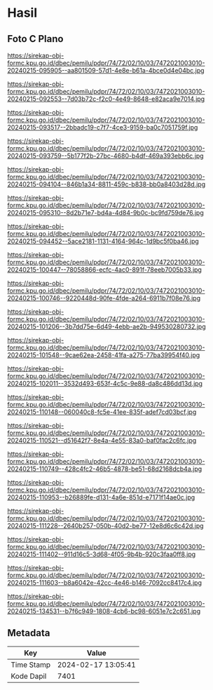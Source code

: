 # Hasil

## Foto C Plano

https://sirekap-obj-formc.kpu.go.id/dbec/pemilu/pdpr/74/72/02/10/03/7472021003010-20240215-095905--aa801509-57d1-4e8e-b61a-4bce0d4e04bc.jpg

https://sirekap-obj-formc.kpu.go.id/dbec/pemilu/pdpr/74/72/02/10/03/7472021003010-20240215-092553--7d03b72c-f2c0-4e49-8648-e82aca9e7014.jpg

https://sirekap-obj-formc.kpu.go.id/dbec/pemilu/pdpr/74/72/02/10/03/7472021003010-20240215-093517--2bbadc19-c7f7-4ce3-9159-ba0c7051759f.jpg

https://sirekap-obj-formc.kpu.go.id/dbec/pemilu/pdpr/74/72/02/10/03/7472021003010-20240215-093759--5b177f2b-27bc-4680-b4df-469a393ebb6c.jpg

https://sirekap-obj-formc.kpu.go.id/dbec/pemilu/pdpr/74/72/02/10/03/7472021003010-20240215-094104--846b1a34-8811-459c-b838-bb0a8403d28d.jpg

https://sirekap-obj-formc.kpu.go.id/dbec/pemilu/pdpr/74/72/02/10/03/7472021003010-20240215-095310--8d2b71e7-bd4a-4d84-9b0c-bc9fd759de76.jpg

https://sirekap-obj-formc.kpu.go.id/dbec/pemilu/pdpr/74/72/02/10/03/7472021003010-20240215-094452--5ace2181-1131-4164-964c-1d9bc5f0ba46.jpg

https://sirekap-obj-formc.kpu.go.id/dbec/pemilu/pdpr/74/72/02/10/03/7472021003010-20240215-100447--78058866-ecfc-4ac0-891f-78eeb7005b33.jpg

https://sirekap-obj-formc.kpu.go.id/dbec/pemilu/pdpr/74/72/02/10/03/7472021003010-20240215-100746--9220448d-90fe-4fde-a264-6911b7f08e76.jpg

https://sirekap-obj-formc.kpu.go.id/dbec/pemilu/pdpr/74/72/02/10/03/7472021003010-20240215-101206--3b7dd75e-6d49-4ebb-ae2b-949530280732.jpg

https://sirekap-obj-formc.kpu.go.id/dbec/pemilu/pdpr/74/72/02/10/03/7472021003010-20240215-101548--9cae62ea-2458-41fa-a275-77ba39954f40.jpg

https://sirekap-obj-formc.kpu.go.id/dbec/pemilu/pdpr/74/72/02/10/03/7472021003010-20240215-102011--3532d493-653f-4c5c-9e88-da8c486dd13d.jpg

https://sirekap-obj-formc.kpu.go.id/dbec/pemilu/pdpr/74/72/02/10/03/7472021003010-20240215-110148--060040c8-fc5e-41ee-835f-adef7cd03bcf.jpg

https://sirekap-obj-formc.kpu.go.id/dbec/pemilu/pdpr/74/72/02/10/03/7472021003010-20240215-110521--d51642f7-8e4a-4e55-83a0-baf0fac2c6fc.jpg

https://sirekap-obj-formc.kpu.go.id/dbec/pemilu/pdpr/74/72/02/10/03/7472021003010-20240215-110749--428c4fc2-46b5-4878-be51-68d2168dcb4a.jpg

https://sirekap-obj-formc.kpu.go.id/dbec/pemilu/pdpr/74/72/02/10/03/7472021003010-20240215-110953--b26889fe-d131-4a6e-851d-e7171f14ae0c.jpg

https://sirekap-obj-formc.kpu.go.id/dbec/pemilu/pdpr/74/72/02/10/03/7472021003010-20240215-111228--2640b257-050b-40d2-be77-12e8d6c6c42d.jpg

https://sirekap-obj-formc.kpu.go.id/dbec/pemilu/pdpr/74/72/02/10/03/7472021003010-20240215-111402--911d16c5-3d68-4f05-9b4b-920c3faa0ff8.jpg

https://sirekap-obj-formc.kpu.go.id/dbec/pemilu/pdpr/74/72/02/10/03/7472021003010-20240215-111603--b8a6042e-42cc-4e46-b146-7092cc8417c4.jpg

https://sirekap-obj-formc.kpu.go.id/dbec/pemilu/pdpr/74/72/02/10/03/7472021003010-20240215-134531--b7f6c949-1808-4cb6-bc98-6051e7c2c651.jpg


## Metadata

| Key        | Value               |
| ---------- | ------------------- |
| Time Stamp | 2024-02-17 13:05:41 |
| Kode Dapil | 7401                |



